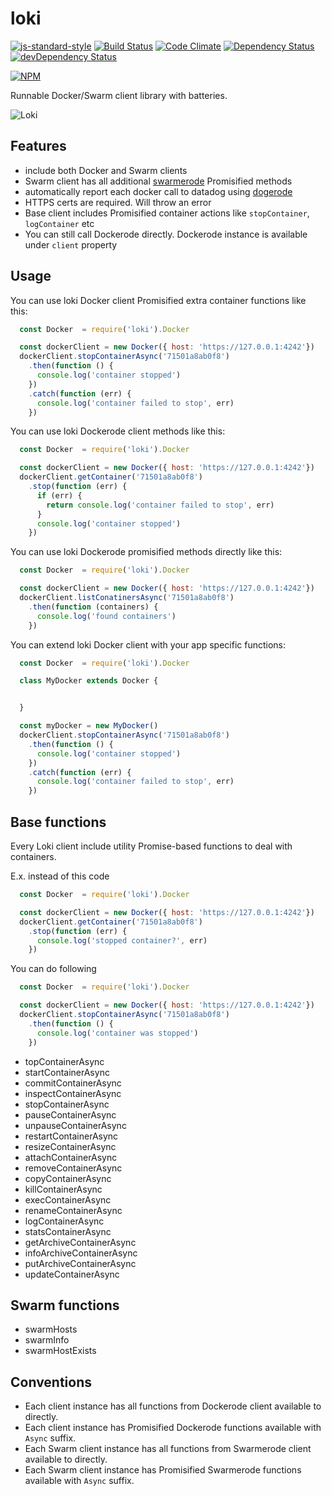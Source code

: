 # loki

[![js-standard-style](https://img.shields.io/badge/code%20style-standard-brightgreen.svg)](http://standardjs.com/)
[![Build Status](https://travis-ci.org/Runnable/loki.svg?branch=master)](https://travis-ci.org/Runnable/loki)
[![Code Climate](https://codeclimate.com/github/Runnable/loki/badges/gpa.svg)](https://codeclimate.com/github/Runnable/loki)
[![Dependency Status](https://david-dm.org/Runnable/loki.svg)](https://david-dm.org/Runnable/loki)
[![devDependency Status](https://david-dm.org/Runnable/loki/dev-status.svg)](https://david-dm.org/Runnable/loki/dev-status.svg)

[![NPM](https://nodei.co/npm/@runnable/loki.svg?compact=true)](https://nodei.co/npm/@runnable/loki)


Runnable Docker/Swarm client library with batteries.


![Loki](https://upload.wikimedia.org/wikipedia/commons/thumb/4/40/Processed_SAM_loki.jpg/360px-Processed_SAM_loki.jpg)


## Features

   * include both Docker and Swarm clients
   * Swarm client has all additional [swarmerode](https://github.com/Runnable/swarmerode) Promisified methods
   * automatically report each docker call to datadog using [dogerode](https://github.com/Runnable/dogerode)
   * HTTPS certs are required. Will throw an error
   * Base client includes Promisified container actions like `stopContainer`, `logContainer` etc
   * You can still call Dockerode directly. Dockerode instance is available under `client` property


## Usage

You can use loki Docker client Promisified extra container functions like this:

```javascript
  const Docker  = require('loki').Docker

  const dockerClient = new Docker({ host: 'https://127.0.0.1:4242'})
  dockerClient.stopContainerAsync('71501a8ab0f8')
    .then(function () {
      console.log('container stopped')
    })
    .catch(function (err) {
      console.log('container failed to stop', err)
    })

```

You can use loki Dockerode client methods like this:

```javascript
  const Docker  = require('loki').Docker

  const dockerClient = new Docker({ host: 'https://127.0.0.1:4242'})
  dockerClient.getContainer('71501a8ab0f8')
    .stop(function (err) {
      if (err) {
        return console.log('container failed to stop', err)
      }
      console.log('container stopped')
    })
```

You can use loki Dockerode promisified methods directly like this:

```javascript
  const Docker  = require('loki').Docker

  const dockerClient = new Docker({ host: 'https://127.0.0.1:4242'})
  dockerClient.listConatinersAsync('71501a8ab0f8')
    .then(function (containers) {
      console.log('found containers')
    })
```

You can extend loki Docker client with your app specific functions:

```javascript
  const Docker  = require('loki').Docker

  class MyDocker extends Docker {


  }

  const myDocker = new MyDocker()
  dockerClient.stopContainerAsync('71501a8ab0f8')
    .then(function () {
      console.log('container stopped')
    })
    .catch(function (err) {
      console.log('container failed to stop', err)
    })
```


## Base functions

Every Loki client include utility Promise-based functions
to deal with containers.

E.x. instead of this code

```javascript
  const Docker  = require('loki').Docker

  const dockerClient = new Docker({ host: 'https://127.0.0.1:4242'})
  dockerClient.getContainer('71501a8ab0f8')
    .stop(function (err) {
      console.log('stopped container?', err)
    })

```

You can do following

```javascript
  const Docker  = require('loki').Docker

  const dockerClient = new Docker({ host: 'https://127.0.0.1:4242'})
  dockerClient.stopContainerAsync('71501a8ab0f8')
    .then(function () {
      console.log('container was stopped')
    })

```

  - topContainerAsync
  - startContainerAsync
  - commitContainerAsync
  - inspectContainerAsync
  - stopContainerAsync
  - pauseContainerAsync
  - unpauseContainerAsync
  - restartContainerAsync
  - resizeContainerAsync
  - attachContainerAsync
  - removeContainerAsync
  - copyContainerAsync
  - killContainerAsync
  - execContainerAsync
  - renameContainerAsync
  - logContainerAsync
  - statsContainerAsync
  - getArchiveContainerAsync
  - infoArchiveContainerAsync
  - putArchiveContainerAsync
  - updateContainerAsync


## Swarm functions

  - swarmHosts
  - swarmInfo
  - swarmHostExists


## Conventions

 * Each client instance has all functions from Dockerode client available to directly.
 * Each client instance has Promisified Dockerode functions available with `Async` suffix.
 * Each Swarm client instance has all functions from Swarmerode client available to directly.
 * Each Swarm client instance has Promisified Swarmerode functions available with `Async` suffix.
